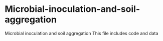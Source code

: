 # Microbial-inoculation-and-soil-aggregation
Microbial inoculation and soil aggregation
This file includes code and data
